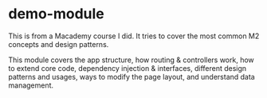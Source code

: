 # demo-module
This is from a Macademy course I did. It tries to cover the most common M2 concepts and design patterns.

This module covers the app structure, how routing & controllers work, how to extend core code,
dependency injection & interfaces, different design patterns and usages, ways to modify the page layout, and understand data management.
